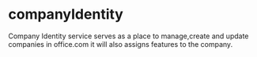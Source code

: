 # companyIdentity
Company Identity service serves as a place to manage,create and update companies in office.com it will also assigns features to the company.
